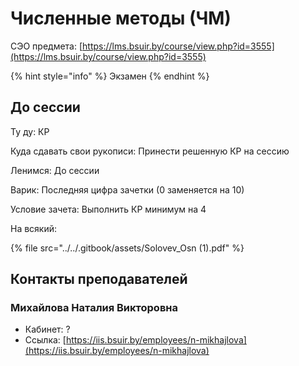 # Численные методы (ЧМ)

СЭО предмета: [https://lms.bsuir.by/course/view.php?id=3555](https://lms.bsuir.by/course/view.php?id=3555)

{% hint style="info" %}
Экзамен
{% endhint %}

## До сессии

Ту ду: КР

Куда сдавать свои рукописи: Принести решенную КР на сессию

Ленимся: До сессии

Варик: Последняя цифра зачетки (0 заменяется на 10)

Условие зачета: Выполнить КР минимум на 4

На всякий:&#x20;

{% file src="../../.gitbook/assets/Solovev_Osn (1).pdf" %}

## Контакты преподавателей

### Михайлова Наталия Викторовна

* Кабинет: ?
* Ссылка: [https://iis.bsuir.by/employees/n-mikhajlova](https://iis.bsuir.by/employees/n-mikhajlova)
